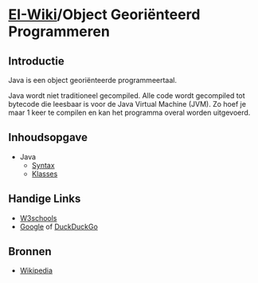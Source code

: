 # [EI-Wiki](..)/Object Georiënteerd Programmeren
## Introductie
Java is een object georiënteerde programmeertaal.

Java wordt niet traditioneel gecompiled. Alle code wordt gecompiled tot bytecode die leesbaar is voor de Java Virtual Machine (JVM). Zo hoef je maar 1 keer te compilen en kan het programma overal worden uitgevoerd.

## Inhoudsopgave

* Java
    * [Syntax](Syntax)
    * [Klasses](Klasses)

## Handige Links
* [W3schools](https://www.w3schools.com/java/)
* [Google](https://www.google.com/) of [DuckDuckGo](https://www.duckduckgo.com)

## Bronnen
* [Wikipedia](https://en.wikipedia.org/wiki/Java_%28programming_language%29)
